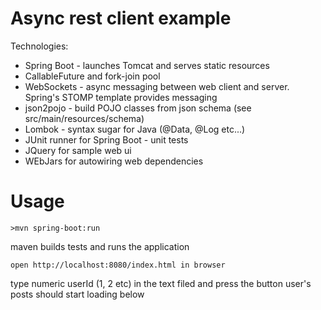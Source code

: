 # Async rest client example  

Technologies:
* Spring Boot - launches Tomcat and serves static resources
* CallableFuture and fork-join pool
* WebSockets - async messaging between web client and server. Spring's STOMP template provides messaging
* json2pojo - build POJO classes from json schema (see src/main/resources/schema)
* Lombok - syntax sugar for Java (@Data, @Log etc...)
* JUnit runner for Spring Boot - unit tests
* JQuery for sample web ui
* WEbJars for autowiring web dependencies

# Usage

`>mvn spring-boot:run`

maven builds tests and runs the application

`open http://localhost:8080/index.html in browser`

type numeric userId (1, 2 etc) in the text filed and press the button 
user's posts should start loading below  
